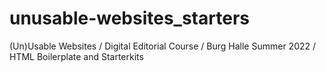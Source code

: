 # unusable-websites_starters
(Un)Usable Websites / Digital Editorial Course / Burg Halle Summer 2022 / HTML Boilerplate and Starterkits
